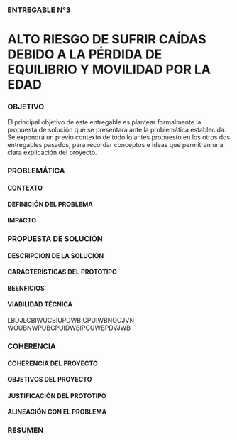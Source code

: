 ### ENTREGABLE N°3
# ALTO RIESGO DE SUFRIR CAÍDAS DEBIDO A LA PÉRDIDA DE EQUILIBRIO Y MOVILIDAD POR LA EDAD

### OBJETIVO
El principal objetivo de este entregable es plantear formalmente la propuesta de solución que se presentará ante la problemática establecida. Se expondrá un previo contexto de todo lo antes propuesto en los otros dos entregables pasados, para recordar conceptos e ideas que permitran una clara explicación del proyecto.

### PROBLEMÁTICA
   #### CONTEXTO 

   #### DEFINICIÓN DEL PROBLEMA

   #### IMPACTO

### PROPUESTA DE SOLUCIÓN
   #### DESCRIPCIÓN DE LA SOLUCIÓN

   #### CARACTERÍSTICAS DEL PROTOTIPO

   #### BEENFICIOS

   #### VIABILIDAD TÉCNICA
   LBDJLCBIWUCBIUPDWB CPUIWBNOCJVN WÓUBNWPUBCPUIDWBIPCUWBPDVJWB

### COHERENCIA
   #### COHERENCIA DEL PROYECTO

   #### OBJETIVOS DEL PROYECTO

   #### JUSTIFICACIÓN DEL PROTOTIPO

   #### ALINEACIÓN CON EL PROBLEMA

### RESUMEN
